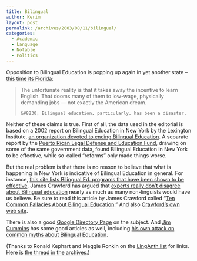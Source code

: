 ```yaml
---
title: Bilingual
author: Kerim
layout: post
permalink: /archives/2003/08/11/bilingual/
categories:
  - Academic
  - Language
  - Notable
  - Politics
---
```

Opposition to Bilingual Education is popping up again in yet another state &#8211; <a href="http://www.jacksonville.com/tu-online/stories/081003/opi_13233174.html" onclick="_gaq.push(['_trackEvent', 'outbound-article', 'http://www.jacksonville.com/tu-online/stories/081003/opi_13233174.html', 'this time its Florida']);" >this time its Florida</a>:


>   The unfortunate reality is that it takes away the incentive to learn English. That dooms many of them to low-wage, physically demanding jobs &#8212; not exactly the American dream. 
>   
>   
>     &#8230; Bilingual education, particularly, has been a disaster.
>   


Neither of these claims is true. First of all, the data used in the editorial is based on a 2002 report on Bilingual Education in New York by the Lexington Institute, <a href="http://www.azusausd.k12.ca.us/bilingual/pdf%5CKrashen123.pdf" onclick="_gaq.push(['_trackEvent','download','http://www.azusausd.k12.ca.us/bilingual/pdf%5CKrashen123.pdf']);" >an organization devoted to ending Bilingual Education</a>. A separate report by the <a href="http://www.prldef.org/policy.htm" onclick="_gaq.push(['_trackEvent', 'outbound-article', 'http://www.prldef.org/policy.htm', 'Puerto Rican Legal Defense and Education Fund']);" >Puerto Rican Legal Defense and Education Fund</a>, drawing on some of the same government data, found Bilingual Education in New York to be effective, while so-called &#8220;reforms&#8221; only made things worse.

But the real problem is that there is no reason to believe that what is happening in New York is indicative of Bilingual Education in general. For instance, <a href="http://www2.lab.brown.edu/NABE/portraits.taf" onclick="_gaq.push(['_trackEvent', 'outbound-article', 'http://www2.lab.brown.edu/NABE/portraits.taf', 'this site lists Bilingual Ed. programs that have been shown to be effective']);" >this site lists Bilingual Ed. programs that have been shown to be effective</a>. James Crawford has argued that <a href="http://ourworld.compuserve.com/homepages/JWCRAWFORD/research.htm" onclick="_gaq.push(['_trackEvent', 'outbound-article', 'http://ourworld.compuserve.com/homepages/JWCRAWFORD/research.htm', 'experts really don&#8217;t disagree about Bilingual education']);" >experts really don&#8217;t disagree about Bilingual education</a> nearly as much as many non-linguists would have us believe. Be sure to read this article by James Crawford called &#8220;<a href="http://www.cal.org/ERICCLL/digest/crawford01.html" onclick="_gaq.push(['_trackEvent', 'outbound-article', 'http://www.cal.org/ERICCLL/digest/crawford01.html', 'Ten Common Fallacies About Bilingual Education']);" >Ten Common Fallacies About Bilingual Education</a>.&#8221; And also <a href="http://ourworld.compuserve.com/homepages/JWCRAWFORD/" onclick="_gaq.push(['_trackEvent', 'outbound-article', 'http://ourworld.compuserve.com/homepages/JWCRAWFORD/', 'Crawford&#8217;s own web site']);" >Crawford&#8217;s own web site</a>.

There is also a good <a href="http://directory.google.com/Top/Science/Social_Sciences/Language_and_Linguistics/Bilingualism/Bilingual_Education/" onclick="_gaq.push(['_trackEvent', 'outbound-article', 'http://directory.google.com/Top/Science/Social_Sciences/Language_and_Linguistics/Bilingualism/Bilingual_Education/', 'Google Directory Page']);" >Google Directory Page</a> on the subject. And <a href="http://www.iteachilearn.com/cummins/" onclick="_gaq.push(['_trackEvent', 'outbound-article', 'http://www.iteachilearn.com/cummins/', 'Jim Cummins']);" >Jim Cummins</a> has some good articles as well, including <a href="http://www.iteachilearn.com/cummins/claims.html" onclick="_gaq.push(['_trackEvent', 'outbound-article', 'http://www.iteachilearn.com/cummins/claims.html', 'his own attack on common myths about Bilingual Education']);" >his own attack on common myths about Bilingual Education</a>.

(Thanks to Ronald Kephart and Maggie Ronkin on the <a href="http://listserv.linguistlist.org/archives/linganth.html" onclick="_gaq.push(['_trackEvent', 'outbound-article', 'http://listserv.linguistlist.org/archives/linganth.html', 'LingAnth list']);" >LingAnth list</a> for links. Here is <a href="http://listserv.linguistlist.org/cgi-bin/wa?A1=ind0308b&#38;L=linganth#1" onclick="_gaq.push(['_trackEvent', 'outbound-article', 'http://listserv.linguistlist.org/cgi-bin/wa?A1=ind0308b&L=linganth#1', 'the thread in the archives']);" >the thread in the archives</a>.)


